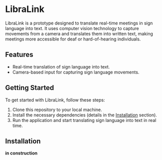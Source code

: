 # LibraLink

LibraLink is a prototype designed to translate real-time meetings in sign language into text. It uses computer vision technology to capture movements from a camera and translates them into written text, making meetings more accessible for deaf or hard-of-hearing individuals.

## Features

- Real-time translation of sign language into text.
- Camera-based input for capturing sign language movements.

## Getting Started

To get started with LibraLink, follow these steps:

1. Clone this repository to your local machine.
2. Install the necessary dependencies (details in the [Installation](#installation) section).
3. Run the application and start translating sign language into text in real time.

## Installation

**in construction**

